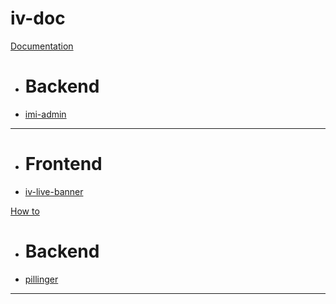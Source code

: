 # iv-doc

[Documentation]()

  * # Backend
  * [imi-admin](doc/imi-admin.md)
  - - - -
  * # Frontend
  * [iv-live-banner]()

[How to]()

  * # Backend
  * [pillinger](howto/pillinger.md)
- - - -
